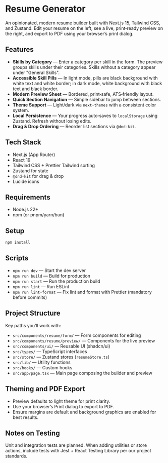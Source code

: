 # Resume Generator

An opinionated, modern resume builder built with Next.js 15, Tailwind CSS,
and Zustand. Edit your resume on the left, see a live, print‑ready preview on
the right, and export to PDF using your browser’s print dialog.

## Features

- **Skills by Category** — Enter a category per skill in the form. The preview
  groups skills under their categories. Skills without a category appear under
  "General Skills".
- **Accessible Skill Pills** — In light mode, pills are black background with
  white text and white border; in dark mode, white background with black text
  and black border.
- **Modern Preview Sheet** — Bordered, print‑safe, ATS‑friendly layout.
- **Quick Section Navigation** — Simple sidebar to jump between sections.
- **Theme Support** — Light/dark via `next-themes` with a consistent color
  system.
- **Local Persistence** — Your progress auto‑saves to `localStorage` using
  Zustand. Refresh without losing edits.
- **Drag & Drop Ordering** — Reorder list sections via `@dnd-kit`.

## Tech Stack

- Next.js (App Router)
- React 19
- Tailwind CSS + Prettier Tailwind sorting
- Zustand for state
- `@dnd-kit` for drag & drop
- Lucide icons

## Requirements

- Node.js 22+
- npm (or pnpm/yarn/bun)

## Setup

```bash
npm install
```

## Scripts

- `npm run dev` — Start the dev server
- `npm run build` — Build for production
- `npm run start` — Run the production build
- `npm run lint` — Run ESLint
- `npm run lint-format` — Fix lint and format with Prettier (mandatory before
  commits)

## Project Structure

Key paths you’ll work with:

- `src/components/resume/form/` — Form components for editing
- `src/components/resume/preview/` — Components for the live preview
- `src/components/ui/` — Reusable UI (shadcn/ui)
- `src/types/` — TypeScript interfaces
- `src/store/` — Zustand stores (`resumeStore.ts`)
- `src/lib/` — Utility functions
- `src/hooks/` — Custom hooks
- `src/app/page.tsx` — Main page composing the builder and preview

## Theming and PDF Export

- Preview defaults to light theme for print clarity.
- Use your browser’s Print dialog to export to PDF.
- Ensure margins are default and background graphics are enabled for best
  results.

## Notes on Testing

Unit and integration tests are planned. When adding utilities or store
actions, include tests with Jest + React Testing Library per our project
standards.
